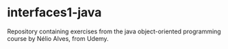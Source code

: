 # interfaces1-java
Repository containing exercises from the java object-oriented programming course by Nélio Alves, from Udemy.
